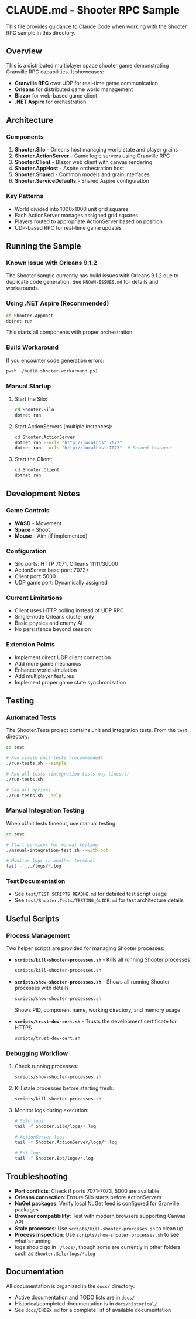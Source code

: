 # CLAUDE.md - Shooter RPC Sample

This file provides guidance to Claude Code when working with the Shooter RPC sample in this directory.

## Overview

This is a distributed multiplayer space shooter game demonstrating Granville RPC capabilities. It showcases:
- **Granville RPC** over UDP for real-time game communication
- **Orleans** for distributed game world management
- **Blazor** for web-based game client
- **.NET Aspire** for orchestration

## Architecture

### Components
1. **Shooter.Silo** - Orleans host managing world state and player grains
2. **Shooter.ActionServer** - Game logic servers using Granville RPC
3. **Shooter.Client** - Blazor web client with canvas rendering
4. **Shooter.AppHost** - Aspire orchestration host
5. **Shooter.Shared** - Common models and grain interfaces
6. **Shooter.ServiceDefaults** - Shared Aspire configuration

### Key Patterns
- World divided into 1000x1000 unit grid squares
- Each ActionServer manages assigned grid squares
- Players routed to appropriate ActionServer based on position
- UDP-based RPC for real-time game updates

## Running the Sample

### Known Issue with Orleans 9.1.2
The Shooter sample currently has build issues with Orleans 9.1.2 due to duplicate code generation. See `KNOWN-ISSUES.md` for details and workarounds.

### Using .NET Aspire (Recommended)
```bash
cd Shooter.AppHost
dotnet run
```
This starts all components with proper orchestration.

### Build Workaround
If you encounter code generation errors:
```bash
pwsh ./build-shooter-workaround.ps1
```

### Manual Startup
1. Start the Silo:
   ```bash
   cd Shooter.Silo
   dotnet run
   ```

2. Start ActionServers (multiple instances):
   ```bash
   cd Shooter.ActionServer
   dotnet run --urls "http://localhost:7072"
   dotnet run --urls "http://localhost:7073"  # Second instance
   ```

3. Start the Client:
   ```bash
   cd Shooter.Client
   dotnet run
   ```

## Development Notes

### Game Controls
- **WASD** - Movement
- **Space** - Shoot
- **Mouse** - Aim (if implemented)

### Configuration
- Silo ports: HTTP 7071, Orleans 11111/30000
- ActionServer base port: 7072+
- Client port: 5000
- UDP game port: Dynamically assigned

### Current Limitations
- Client uses HTTP polling instead of UDP RPC
- Single-node Orleans cluster only
- Basic physics and enemy AI
- No persistence beyond session

### Extension Points
- Implement direct UDP client connection
- Add more game mechanics
- Enhance world simulation
- Add multiplayer features
- Implement proper game state synchronization

## Testing

### Automated Tests
The Shooter.Tests project contains unit and integration tests. From the `test` directory:
```bash
cd test

# Run simple unit tests (recommended)
./run-tests.sh --simple

# Run all tests (integration tests may timeout)
./run-tests.sh

# See all options
./run-tests.sh --help
```

### Manual Integration Testing
When xUnit tests timeout, use manual testing:
```bash
cd test

# Start services for manual testing
./manual-integration-test.sh --with-bot

# Monitor logs in another terminal
tail -f ../logs/*.log
```

### Test Documentation
- See `test/TEST_SCRIPTS_README.md` for detailed test script usage
- See `test/Shooter.Tests/TESTING_GUIDE.md` for test architecture details

## Useful Scripts

### Process Management
Two helper scripts are provided for managing Shooter processes:

- **`scripts/kill-shooter-processes.sh`** - Kills all running Shooter processes
  ```bash
  scripts/kill-shooter-processes.sh
  ```

- **`scripts/show-shooter-processes.sh`** - Shows all running Shooter processes with details
  ```bash
  scripts/show-shooter-processes.sh
  ```
  Shows PID, component name, working directory, and memory usage

- **`scripts/trust-dev-cert.sh`** - Trusts the development certificate for HTTPS
  ```bash
  scripts/trust-dev-cert.sh
  ```

### Debugging Workflow
1. Check running processes:
   ```bash
   scripts/show-shooter-processes.sh
   ```

2. Kill stale processes before starting fresh:
   ```bash
   scripts/kill-shooter-processes.sh
   ```

3. Monitor logs during execution:
   ```bash
   # Silo logs
   tail -f Shooter.Silo/logs/*.log

   # ActionServer logs
   tail -f Shooter.ActionServer/logs/*.log

   # Bot logs
   tail -f Shooter.Bot/logs/*.log
   ```

## Troubleshooting
- **Port conflicts**: Check if ports 7071-7073, 5000 are available
- **Orleans connection**: Ensure Silo starts before ActionServers
- **NuGet packages**: Verify local NuGet feed is configured for Granville packages
- **Browser compatibility**: Test with modern browsers supporting Canvas API
- **Stale processes**: Use `scripts/kill-shooter-processes.sh` to clean up
- **Process inspection**: Use `scripts/show-shooter-processes.sh` to see what's running
- logs should go in `./logs/`, though some are currently in other folders such as `Shooter.Silo/logs/*.log`

## Documentation

All documentation is organized in the `docs/` directory:
- Active documentation and TODO lists are in `docs/`
- Historical/completed documentation is in `docs/historical/`
- See `docs/INDEX.md` for a complete list of available documentation
